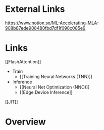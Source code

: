 
# External Links

https://www.notion.so/ML-Accelerating-MLA-908b87ede908480fbd7df1f098c085e9

# Links

[[FlashAttention]]

- Train
	- [[Training Neural Networks (TNN)]]
- Inference
	- [[Neural Net Optimization (NNO)]]
	- [[Edge Device Inference]]

[[JIT]]

# Overview

